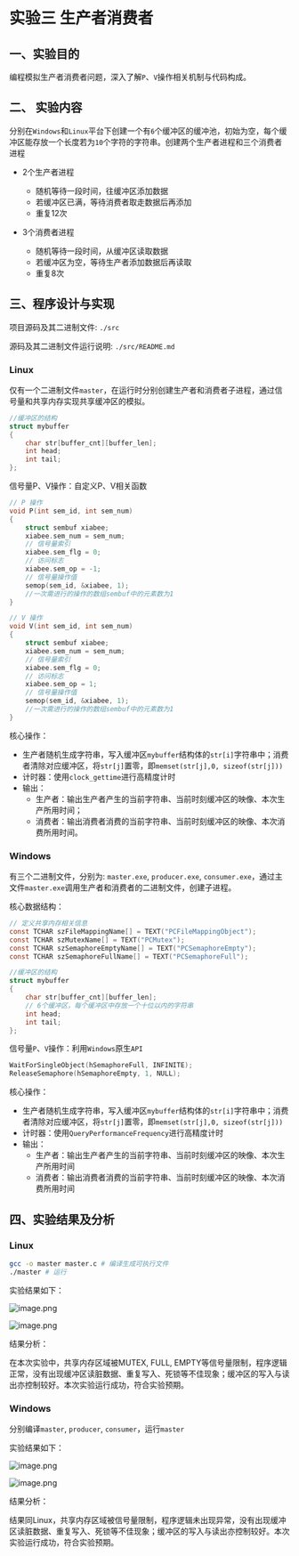 # 实验三 生产者消费者



## 一、实验目的

编程模拟生产者消费者问题，深入了解`P`、`V`操作相关机制与代码构成。



## 二、 实验内容

分别在`Windows`和`Linux`平台下创建一个有`6`个缓冲区的缓冲池，初始为空，每个缓冲区能存放一个长度若为`10`个字符的字符串。创建两个生产者进程和三个消费者进程

* 2个生产者进程

  * 随机等待一段时间，往缓冲区添加数据
  * 若缓冲区已满，等待消费者取走数据后再添加
  * 重复12次

  

* 3个消费者进程
  * 随机等待一段时间，从缓冲区读取数据
  * 若缓冲区为空，等待生产者添加数据后再读取
  * 重复8次



## 三、程序设计与实现

项目源码及其二进制文件: `./src`

源码及其二进制文件运行说明: `./src/README.md`

### Linux

仅有一个二进制文件`master`，在运行时分别创建生产者和消费者子进程，通过信号量和共享内存实现共享缓冲区的模拟。

```c
//缓冲区的结构
struct mybuffer
{
    char str[buffer_cnt][buffer_len];
    int head;
    int tail;
};
```



信号量P、V操作：自定义P、V相关函数

```c
// P 操作
void P(int sem_id, int sem_num)
{
    struct sembuf xiabee;
    xiabee.sem_num = sem_num;
    // 信号量索引
    xiabee.sem_flg = 0;
    // 访问标志
    xiabee.sem_op = -1;
    // 信号量操作值
    semop(sem_id, &xiabee, 1);
    //一次需进行的操作的数组sembuf中的元素数为1
}

// V 操作
void V(int sem_id, int sem_num)
{
    struct sembuf xiabee;
    xiabee.sem_num = sem_num;
    // 信号量索引
    xiabee.sem_flg = 0;
    // 访问标志
    xiabee.sem_op = 1;
    // 信号量操作值
    semop(sem_id, &xiabee, 1);
    //一次需进行的操作的数组sembuf中的元素数为1
}
```



核心操作：

* 生产者随机生成字符串，写入缓冲区`mybuffer`结构体的`str[i]`字符串中；消费者清除对应缓冲区，将`str[j]`置零，即`memset(str[j],0, sizeof(str[j]))`
* 计时器：使用`clock_gettime`进行高精度计时
* 输出：
  * 生产者：输出生产者产生的当前字符串、当前时刻缓冲区的映像、本次生产所用时间；
  * 消费者：输出消费者消费的当前字符串、当前时刻缓冲区的映像、本次消费所用时间。



### Windows

有三个二进制文件，分别为: `master.exe`, `producer.exe`, `consumer.exe`，通过主文件`master.exe`调用生产者和消费者的二进制文件，创建子进程。



核心数据结构：

```c
// 定义共享内存相关信息
const TCHAR szFileMappingName[] = TEXT("PCFileMappingObject");
const TCHAR szMutexName[] = TEXT("PCMutex");
const TCHAR szSemaphoreEmptyName[] = TEXT("PCSemaphoreEmpty");
const TCHAR szSemaphoreFullName[] = TEXT("PCSemaphoreFull");

//缓冲区的结构
struct mybuffer
{
    char str[buffer_cnt][buffer_len];
    // 6个缓冲区，每个缓冲区中存放一个十位以内的字符串
    int head;
    int tail;
};
```



信号量`P`、`V`操作：利用`Windows`原生`API`

```c
WaitForSingleObject(hSemaphoreFull, INFINITE); 
ReleaseSemaphore(hSemaphoreEmpty, 1, NULL); 
```



核心操作：

* 生产者随机生成字符串，写入缓冲区`mybuffer`结构体的`str[i]`字符串中；消费者清除对应缓冲区，将`str[j]`置零，即`memset(str[j],0, sizeof(str[j]))`
* 计时器：使用`QueryPerformanceFrequency`进行高精度计时
* 输出：
  * 生产者：输出生产者产生的当前字符串、当前时刻缓冲区的映像、本次生产所用时间
  * 消费者：输出消费者消费的当前字符串、当前时刻缓冲区的映像、本次消费所用时间



## 四、实验结果及分析

### Linux

```bash
gcc -o master master.c # 编译生成可执行文件
./master # 运行
```



实验结果如下：

![image.png](https://tva1.sinaimg.cn/large/0084b03xly1gwskr58e6wj30tk0loh4h.jpg)

![image.png](https://tva1.sinaimg.cn/large/0084b03xly1gwskscni7vj30ts04ejtn.jpg)

结果分析：

在本次实验中，共享内存区域被MUTEX, FULL, EMPTY等信号量限制，程序逻辑正常，没有出现缓冲区读脏数据、重复写入、死锁等不佳现象；缓冲区的写入与读出亦控制较好。本次实验运行成功，符合实验预期。



### Windows

分别编译`master`, `producer`, `consumer`，运行`master`

实验结果如下：

![image.png](https://tva1.sinaimg.cn/large/0084b03xly1gwsksoj8lbj30m60iwdtd.jpg)



![image.png](https://tva1.sinaimg.cn/large/0084b03xly1gwskswuouyj30m603jmyo.jpg)



结果分析：

结果同Linux，共享内存区域被信号量限制，程序逻辑未出现异常，没有出现缓冲区读脏数据、重复写入、死锁等不佳现象；缓冲区的写入与读出亦控制较好。本次实验运行成功，符合实验预期。